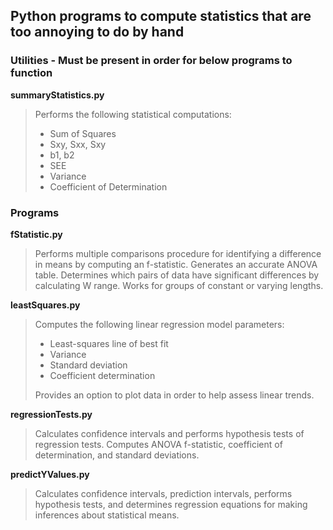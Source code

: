 ## Python programs to compute statistics that are too annoying to do by hand

### Utilities - **Must be present in order for below programs to function**
**summaryStatistics.py**
> Performs the following statistical computations:
> * Sum of Squares
> * Sxy, Sxx, Sxy
> * b1, b2
> * SEE
> * Variance
> * Coefficient of Determination

### Programs
**fStatistic.py**
> Performs multiple comparisons procedure for identifying a difference in means by computing an f-statistic. Generates an accurate ANOVA table. Determines which pairs of data have significant differences by calculating W range. Works for groups of constant or varying lengths. 

**leastSquares.py**
> Computes the following linear regression model parameters:
> * Least-squares line of best fit
> * Variance
> * Standard deviation
> * Coefficient determination
> 
> Provides an option to plot data in order to help assess linear trends.

**regressionTests.py**
> Calculates confidence intervals and performs hypothesis tests of regression tests. Computes ANOVA f-statistic, coefficient of determination, and standard deviations. 

**predictYValues.py**
> Calculates confidence intervals, prediction intervals, performs hypothesis tests, and determines regression equations for making inferences about statistical means.

